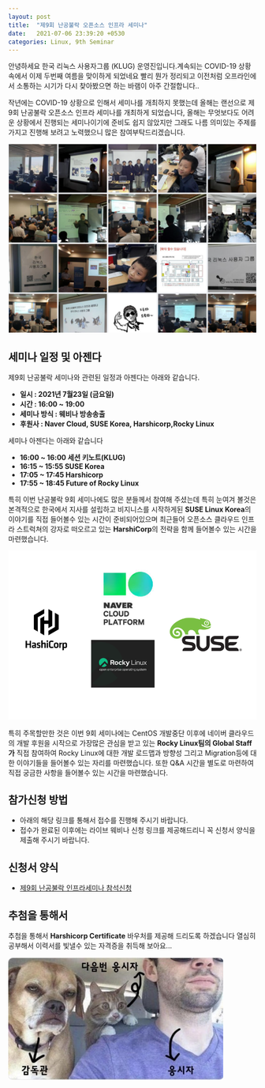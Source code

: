 ```yaml
---
layout: post
title:  "제9회 난공불락 오픈소스 인프라 세미나"
date:   2021-07-06 23:39:20 +0530
categories: Linux, 9th Seminar
---
```

안녕하세요 한국 리눅스 사용자그룹 (KLUG) 운영진입니다.계속되는 COVID-19 상황속에서 이제 두번째 여름을 맞이하게 되었네요 빨리 뭔가 정리되고 이전처럼 오프라인에서 소통하는 시기가 다시 찾아봤으면 하는 바램이 아주 간절합니다.. 

작년에는 COVID-19 상황으로 인해서 세미나를 개최하지 못했는데 올해는 랜선으로 제9회 난공불락 오픈소스 인프라 세미나를 개최하게 되었습니다, 올해는 무엇보다도 어려운 상황에서 진행되는 세미나이기에 준비도 쉽지 않았지만 그래도 나름 의미있는 주제를 가지고 진행해 보려고 노력했으니 많은 참여부탁드리겠습니다. 

![screenshot](/img/linuxseminar/history2.png)

## 세미나 일정 및 아젠다

제9회 난공불락 세미나와 관련된 일정과 아젠다는 아래와 같습니다. 

- **일시 : 2021년 7월23일 (금요일)**
- **시간 : 16:00 ~ 19:00**
- **세미나 방식 : 웨비나 방송송출** 
- **후원사 : Naver Cloud, SUSE Korea, Harshicorp,Rocky Linux**

세미나 아젠다는 아래와 같습니다 
- **16:00 ~ 16:00 세션 키노트(KLUG)**
- **16:15 ~ 15:55 SUSE Korea** 
- **17:05 ~ 17:45 Harshicorp**
- **17:55 ~ 18:45 Future of Rocky Linux**

특히 이번 난공불락 9회 세미나에도 많은 분들께서 참여해 주셨는데 특히 눈여겨 볼것은 본격적으로 한국에서 지사를 설립하고 비지니스를 시작하게된 **SUSE Linux Korea**의 이야기를 직접 들어볼수 있는 시간이 준비되어있으며 최근들어 오픈소스 클라우드 인프라 스트럭쳐의 강자로 떠오르고 있는 **HarshiCorp**의 전략을 함께 들어볼수 있는 시간을 마련했습니다. 

![screenshot](/img/linuxseminar/support.PNG)

특히 주목할만한 것은 이번 9회 세미나에는 CentOS 개발중단 이후에 네이버 클라우드의 개발 후원을 시작으로 가장많은 관심을 받고 있는 **Rocky Linux팀의 Global Staff가** 직접 참여하여 Rocky Linux에 대한 개발 로드맵과 방향성 그리고 Migration등에 대한 이야기들을 들어볼수 있는 자리를 마련했습니다. 또한 Q&A 시간을 별도로 마련하여 직접 궁금한 사항을 들어볼수 있는 시간을 마련했습니다.

## 참가신청 방법 

- 아래의 해당 링크를 통해서 접수를 진행해 주시기 바랍니다.
- 접수가 완료된 이후에는 라이브 웨비나 신청 링크를 제공해드리니 꼭 신청서 양식을 제출해 주시기 바랍니다.

## 신청서 양식 

- [제9회 난공불락 인프라세미나 참석신청][gotowebinar]

## 추첨을 통해서 
추첨을 통해서 **Harshicorp Certificate** 바우처를 제공해 드리도록 하겠습니다 열심히 공부해서 이력서를 빛낼수 있는 자격증을 취득해 보아요...

![screenshot](/img/linuxseminar/hashvaucher.jpeg)


[gotowebinar]: https://attendee.gotowebinar.com/register/5773642626216937996

